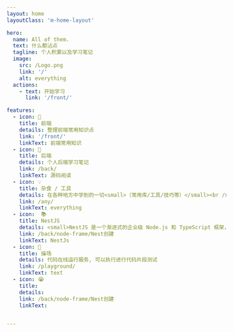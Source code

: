 ```yaml
---
layout: home
layoutClass: 'm-home-layout'

hero:
  name: All of them.
  text: 什么都沾点
  tagline: 个人积累以及学习笔记
  image:
    src: /Logo.png
    link: '/'
    alt: everything
  actions:
    - text: 开始学习
      link: '/front/'

features:
  - icon: 📖
    title: 前端
    details: 整理前端常用知识点
    link: '/front/'
    linkText: 前端常用知识
  - icon: 📘
    title: 后端
    details: 个人后端学习笔记
    link: /back/
    linkText: 源码阅读
  - icon: 💡
    title: 杂食 / 工具 
    details: 在各种地方中学到的一切<small>（常用库/工具/技巧等）</small><br />
    link: /any/
    linkText: everything
  - icon:  📚  
    title: NestJS
    details: <small>NestJS 是一个渐进式的企业级 Node.js 和 TypeScript 框架，它融合了 Angular 的结构和 Express 的简洁性。</small> 
    link: /back/node-frame/Nest创建
    linkText: NestJs
  - icon: 🎯
    title: 操场
    details: 代码在线运行服务, 可以执行进行代码片段测试
    link: /playground/
    linkText: text
  - icon: 😭
    title: 
    details:
    link: /back/node-frame/Nest创建
    linkText: 


---
```


<style>
.m-home-layout .image-src:hover {
  transform: translate(-50%, -50%) rotate(666turn);
  transition: transform 59s 1s cubic-bezier(0.3, 0, 0.8, 1);
}

.m-home-layout .details small {
  opacity: 0.8;
}

.m-home-layout .bottom-small {
  display: block;
  margin-top: 2em;
  text-align: right;
}
</style>
